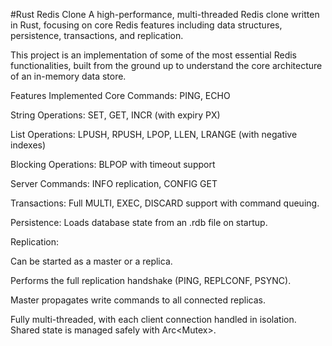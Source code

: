 #Rust Redis Clone
A high-performance, multi-threaded Redis clone written in Rust, focusing on core Redis features including data structures, persistence, transactions, and replication.

This project is an implementation of some of the most essential Redis functionalities, built from the ground up to understand the core architecture of an in-memory data store.

Features Implemented
Core Commands: PING, ECHO

String Operations: SET, GET, INCR (with expiry PX)

List Operations: LPUSH, RPUSH, LPOP, LLEN, LRANGE (with negative indexes)

Blocking Operations: BLPOP with timeout support

Server Commands: INFO replication, CONFIG GET

Transactions: Full MULTI, EXEC, DISCARD support with command queuing.

Persistence: Loads database state from an .rdb file on startup.

Replication:

Can be started as a master or a replica.

Performs the full replication handshake (PING, REPLCONF, PSYNC).

Master propagates write commands to all connected replicas.

Fully multi-threaded, with each client connection handled in isolation. Shared state is managed safely with Arc<Mutex<T>>.

